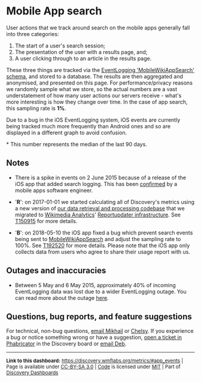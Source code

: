 Mobile App search
=======

User actions that we track around search on the mobile apps generally fall into three categories:

1. The start of a user's search session;
2. The presentation of the user with a results page, and;
3. A user clicking through to an article in the results page.

These three things are tracked via the [EventLogging 'MobileWikiAppSearch' schema](https://meta.wikimedia.org/wiki/Schema:MobileWikiAppSearch), and stored to a database. The results are then aggregated and anonymised, and presented on this page. For performance/privacy reasons we randomly sample what we store, so the actual numbers are a vast understatement of how many user actions our servers receive - what's more interesting is how they change over time. In the case of app search, this sampling rate is **1%**.

Due to a bug in the iOS EventLogging system, iOS events are currently being tracked much more frequently than Android ones and so are displayed in a different graph to avoid confusion.

\* This number represents the median of the last 90 days.

Notes
------
* There is a spike in events on 2 June 2015 because of a release of the iOS app that added search logging. This has been [confirmed](https://phabricator.wikimedia.org/T102098) by a mobile apps software engineer.

* '__R__': on 2017-01-01 we started calculating all of Discovery's metrics using a new version of [our data retrieval and processing codebase](https://phabricator.wikimedia.org/diffusion/WDGO/) that we migrated to [Wikimedia Analytics](https://www.mediawiki.org/wiki/Analytics)' [Reportupdater infrastructure](https://wikitech.wikimedia.org/wiki/Analytics/Reportupdater). See [T150915](https://phabricator.wikimedia.org/T150915) for more details.
* '__B__': on 2018-05-10 the iOS app fixed a bug which prevent search events being sent to [MobileWikiAppSearch](https://meta.wikimedia.org/wiki/Schema:MobileWikiAppSearch) and adjust the sampling rate to 100%. See [T192520](https://phabricator.wikimedia.org/T192520) for more details. Please note that the iOS app only collects data from users who agree to share their usage report with us.

Outages and inaccuracies
------
* Between 5 May and 6 May 2015, approximately 40% of incoming EventLogging data was lost due to a wider EventLogging outage. You can read more about the outage [here](https://wikitech.wikimedia.org/wiki/Incident_documentation/20150506-EventLogging).

Questions, bug reports, and feature suggestions
------
For technical, non-bug questions, [email Mikhail](mailto:mpopov@wikimedia.org?subject=Dashboard%20Question) or [Chelsy](mailto:cxie@wikimedia.org?subject=Dashboard%20Question). If you experience a bug or notice something wrong or have a suggestion, [open a ticket in Phabricator](https://phabricator.wikimedia.org/maniphest/task/create/?projects=Discovery) in the Discovery board or [email Deb](mailto:deb@wikimedia.org?subject=Dashboard%20Question).

<hr style="border-color: gray;">
<p style="font-size: small;">
  <strong>Link to this dashboard:</strong> <a href="https://discovery.wmflabs.org/metrics/#app_events">https://discovery.wmflabs.org/metrics/#app_events</a>
  | Page is available under <a href="https://creativecommons.org/licenses/by-sa/3.0/" title="Creative Commons Attribution-ShareAlike License">CC-BY-SA 3.0</a>
  | <a href="https://phabricator.wikimedia.org/diffusion/WDRN/" title="Search Metrics Dashboard source code repository">Code</a> is licensed under <a href="https://phabricator.wikimedia.org/diffusion/WDRN/browse/master/LICENSE.md" title="MIT License">MIT</a>
  | Part of <a href="https://discovery.wmflabs.org/">Discovery Dashboards</a>
</p>
